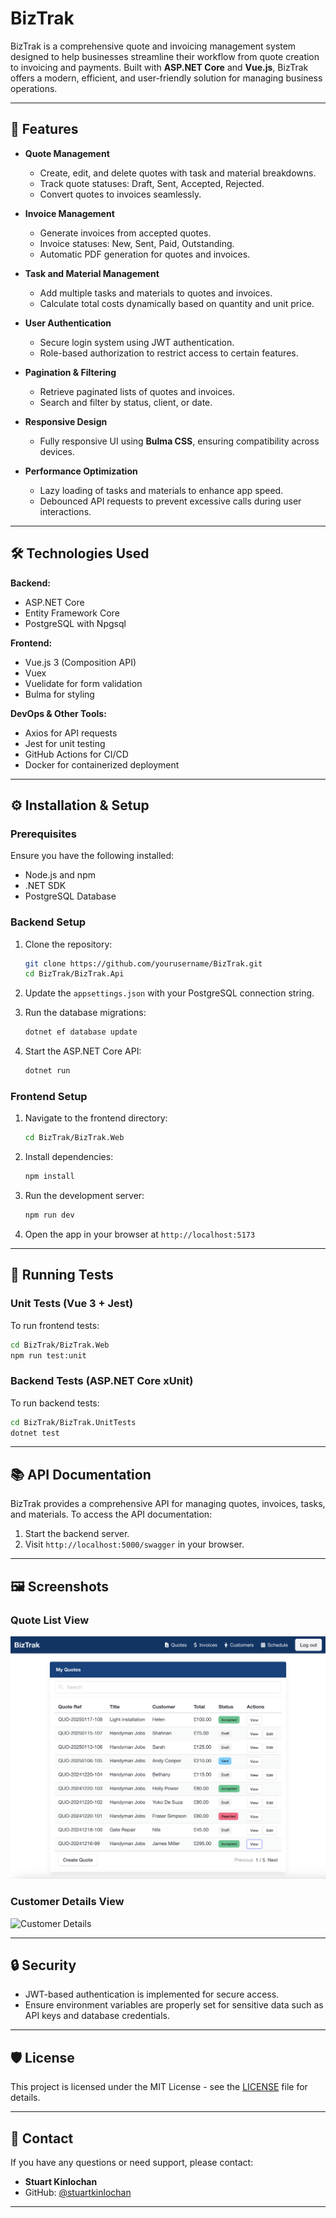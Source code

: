 # BizTrak

BizTrak is a comprehensive quote and invoicing management system designed to help businesses streamline their workflow from quote creation to invoicing and payments. Built with **ASP.NET Core** and **Vue.js**, BizTrak offers a modern, efficient, and user-friendly solution for managing business operations.

---

## 🚀 Features

- **Quote Management**
  - Create, edit, and delete quotes with task and material breakdowns.
  - Track quote statuses: Draft, Sent, Accepted, Rejected.
  - Convert quotes to invoices seamlessly.

- **Invoice Management**
  - Generate invoices from accepted quotes.
  - Invoice statuses: New, Sent, Paid, Outstanding.
  - Automatic PDF generation for quotes and invoices.

- **Task and Material Management**
  - Add multiple tasks and materials to quotes and invoices.
  - Calculate total costs dynamically based on quantity and unit price.

- **User Authentication**
  - Secure login system using JWT authentication.
  - Role-based authorization to restrict access to certain features.

- **Pagination & Filtering**
  - Retrieve paginated lists of quotes and invoices.
  - Search and filter by status, client, or date.

- **Responsive Design**
  - Fully responsive UI using **Bulma CSS**, ensuring compatibility across devices.

- **Performance Optimization**
  - Lazy loading of tasks and materials to enhance app speed.
  - Debounced API requests to prevent excessive calls during user interactions.

---

## 🛠️ Technologies Used

**Backend:**
- ASP.NET Core
- Entity Framework Core
- PostgreSQL with Npgsql

**Frontend:**
- Vue.js 3 (Composition API)
- Vuex
- Vuelidate for form validation
- Bulma for styling

**DevOps & Other Tools:**
- Axios for API requests
- Jest for unit testing
- GitHub Actions for CI/CD
- Docker for containerized deployment

---

## ⚙️ Installation & Setup

### Prerequisites

Ensure you have the following installed:

- Node.js and npm
- .NET SDK
- PostgreSQL Database

### Backend Setup

1. Clone the repository:

   ```bash
   git clone https://github.com/yourusername/BizTrak.git
   cd BizTrak/BizTrak.Api
   ```

2. Update the `appsettings.json` with your PostgreSQL connection string.

3. Run the database migrations:

   ```bash
   dotnet ef database update
   ```

4. Start the ASP.NET Core API:

   ```bash
   dotnet run
   ```

### Frontend Setup

1. Navigate to the frontend directory:

   ```bash
   cd BizTrak/BizTrak.Web
   ```

2. Install dependencies:

   ```bash
   npm install
   ```

3. Run the development server:

   ```bash
   npm run dev
   ```

4. Open the app in your browser at `http://localhost:5173`

---

## 🤖 Running Tests

### Unit Tests (Vue 3 + Jest)

To run frontend tests:

```bash
cd BizTrak/BizTrak.Web
npm run test:unit
```

### Backend Tests (ASP.NET Core xUnit)

To run backend tests:

```bash
cd BizTrak/BizTrak.UnitTests
dotnet test
```

---

## 📚 API Documentation

BizTrak provides a comprehensive API for managing quotes, invoices, tasks, and materials. To access the API documentation:

1. Start the backend server.
2. Visit `http://localhost:5000/swagger` in your browser.

---

## 🖼️ Screenshots

### Quote List View
![Quote List](docs/screenshots/quote-list.png)

### Customer Details View
![Customer Details](docs/screenshots/customer-details.png)

---

## 🔒 Security

- JWT-based authentication is implemented for secure access.
- Ensure environment variables are properly set for sensitive data such as API keys and database credentials.

---

## 🛡️ License

This project is licensed under the MIT License - see the [LICENSE](LICENSE) file for details.

---

## 💎 Contact

If you have any questions or need support, please contact:

- **Stuart Kinlochan**  
- GitHub: [@stuartkinlochan](https://github.com/stuartkinlochan)

---

